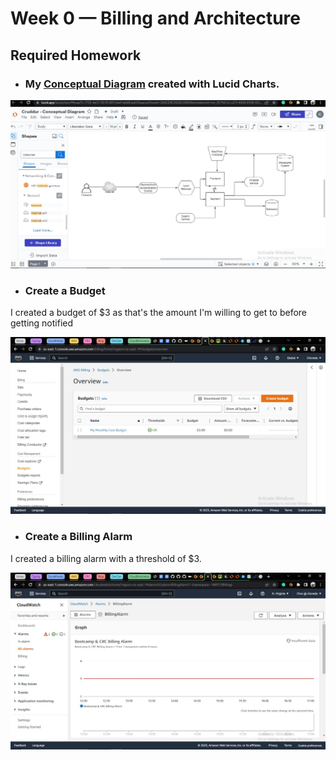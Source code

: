 # Week 0 — Billing and Architecture

## Required Homework
- ### My [Conceptual Diagram](https://lucid.app/lucidchart/ff4caa75-7703-4e31-8518-087c0a41e0d8/edit?viewport_loc=-706%2C-194%2C2220%2C1114%2C0_0&invitationId=inv_057fd1c2-c27f-4430-8100-f251736d69c5) created with Lucid Charts.

![Image](images/ConceptualDiagram.jpg)

- ### Create a Budget
I created a budget of $3 as that's the amount I'm willing to get to before getting notified

![Image](images/Budgets.jpg)

- ### Create a Billing Alarm
I created a billing alarm with a threshold of $3.

![Image](images/billingalarm.jpg)
